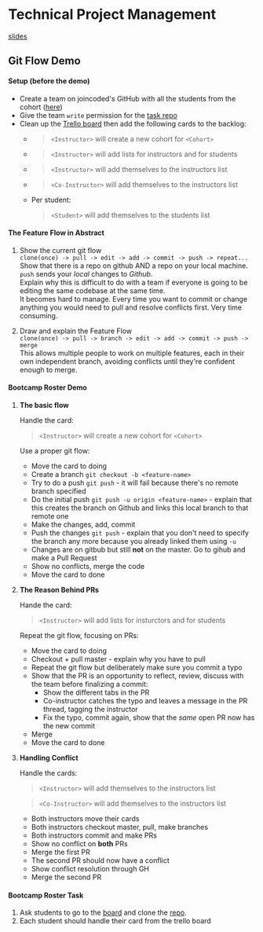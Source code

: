 # Technical Project Management

[slides](https://docs.google.com/presentation/d/1zop0bJo_8SeLXu_vPMBaSJz6AQHrBv0VoehdlPp6zKU)

## Git Flow Demo

#### Setup (before the demo)

- Create a team on joincoded's GitHub with all the students from the cohort ([here](https://github.com/orgs/JoinCODED/new-team))
- Give the team `write` permission for the [task repo](https://github.com/JoinCODED/Bootcamps/settings/collaboration)
- Clean up the [Trello board](https://trello.com/b/dqOxvRMO/bootcamp-attendees) then add the following cards to the backlog:
  - > `<Instructor>` will create a new cohort for `<Cohort>`
  - > `<Instructor>` will add lists for instructors and for students
  - > `<Instructor>` will add themselves to the instructors list
  - > `<Co-Instructor>` will add themselves to the instructors list
  - Per student:
    > `<Student>` will add themselves to the students list

#### The Feature Flow in Abstract

1. Show the current git flow  
   `clone(once) -> pull -> edit -> add -> commit -> push -> repeat...`  
   Show that there is a repo on github AND a repo on your local machine. `push` sends your _local_ changes to _Github_.  
   Explain why this is difficult to do with a team if everyone is going to be editing the same codebase at the same time.  
   It becomes hard to manage. Every time you want to commit or change anything you would need to pull and resolve conflicts first. Very time consuming.

2. Draw and explain the Feature Flow  
   `clone(once) -> pull -> branch -> edit -> add -> commit -> push -> merge`  
   This allows multiple people to work on multiple features, each in their own independent branch, avoiding conflicts until they're confident enough to merge.

#### Bootcamp Roster Demo

1. **The basic flow**

   Handle the card:

   > `<Instructor>` will create a new cohort for `<Cohort>`

   Use a proper git flow:

   - Move the card to doing
   - Create a branch `git checkout -b <feature-name>`
   - Try to do a push `git push` - it will fail because there's no remote branch specified
   - Do the initial push `git push -u origin <feature-name>` - explain that this creates the branch on Github and links this local branch to that remote one
   - Make the changes, add, commit
   - Push the changes `git push` - explain that you don't need to specify the branch any more because you already linked them using `-u`
   - Changes are on gitbub but still **not** on the master. Go to gihub and make a Pull Request
   - Show no conflicts, merge the code
   - Move the card to done

2. **The Reason Behind PRs**

   Hande the card:

   > `<Instructor>` will add lists for insturctors and for students

   Repeat the git flow, focusing on PRs:

   - Move the card to doing
   - Checkout + pull master - explain why you have to pull
   - Repeat the git flow but deliberately make sure you commit a typo
   - Show that the PR is an opportunity to reflect, review, discuss with the team before finalizing a commit:
     - Show the different tabs in the PR
     - Co-instructor catches the typo and leaves a message in the PR thread, tagging the instructor
     - Fix the typo, commit again, show that the _same_ open PR now has the new commit
   - Merge
   - Move the card to done

3. **Handling Conflict**

   Handle the cards:

   > `<Instructor>` will add themselves to the instructors list

   > `<Co-Instructor>` will add themselves to the instructors list

   - Both instructors move their cards
   - Both instructors checkout master, pull, make branches
   - Both instructors commit and make PRs
   - Show no conflict on **both** PRs
   - Merge the first PR
   - The second PR should now have a conflict
   - Show conflict resolution through GH
   - Merge the second PR

#### Bootcamp Roster Task

1. Ask students to go to the [board](https://trello.com/b/dqOxvRMO/bootcamp-attendees) and clone the [repo](https://github.com/JoinCODED/Bootcamps).
2. Each student should handle their card from the trello board
